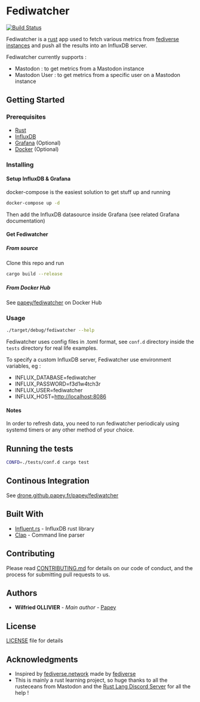 # Fediwatcher

[![Build Status](https://drone.github.papey.fr/api/badges/papey/fediwatcher/status.svg)](https://drone.github.papey.fr/papey/fediwatcher)

Fediwatcher is a [rust](https://www.rust-lang.org/) app used to fetch various
metrics from [fediverse instances](https://fediverse.party) and push all the
results into an InfluxDB server.

Fediwatcher currently supports :

- Mastodon : to get metrics from a Mastodon instance
- Mastodon User : to get metrics from a specific user on a Mastodon instance

## Getting Started

### Prerequisites

- [Rust](https://www.rust-lang.org/)
- [InfluxDB](https://www.influxdata.com)
- [Grafana](https://grafana.com) (Optional)
- [Docker](https://www.docker.com/) (Optional)

### Installing

#### Setup InfluxDB & Grafana

docker-compose is the easiest solution to get stuff up and running

```sh
docker-compose up -d
```

Then add the InfluxDB datasource inside Grafana (see related Grafana documentation)

#### Get Fediwatcher

##### From source

Clone this repo and run

```sh
cargo build --release
```

##### From Docker Hub

See [papey/fediwatcher](https://cloud.docker.com/repository/docker/papey/fediwatcher) on Docker Hub

### Usage

```sh
./target/debug/fediwatcher --help
```

Fediwatcher uses config files in .toml format, see `conf.d` directory inside
the `tests` directory for real life examples.

To specify a custom InfluxDB server, Fediwatcher use environment variables, eg :

- INFLUX_DATABASE=fediwatcher
- INFLUX_PASSWORD=f3d1w4tch3r
- INFLUX_USER=fediwatcher
- INFLUX_HOST=[http://localhost:8086](http://localhost:8086)

#### Notes

In order to refresh data, you need to run fediwatcher periodicaly using
systemd timers or any other method of your choice.

## Running the tests

```sh
CONFD=./tests/conf.d cargo test
```

## Continous Integration

See [drone.github.papey.fr/papey/fediwatcher](https://drone.github.papey.fr/papey/fediwatcher)

## Built With

- [Influent.rs](https://github.com/gobwas/influent.rs) - InfluxDB rust library
- [Clap](https://github.com/clap-rs/clap) - Command line parser

## Contributing

Please read [CONTRIBUTING.md](CONTRIBUTING.md) for details on our code of conduct, and the process for submitting pull requests to us.

## Authors

- **Wilfried OLLIVIER** - _Main author_ - [Papey](https://github.com/papey)

## License

[LICENSE](LICENSE) file for details

## Acknowledgments

- Inspired by [fediverse.network](https://fediverse.network) made by [fediverse](https://github.com/fediverse)
- This is mainly a rust learning project, so huge thanks to all the rusteceans from Mastodon and the [Rust Lang Discord
  Server](https://discordapp.com/invite/rust-lang) for all the help !
